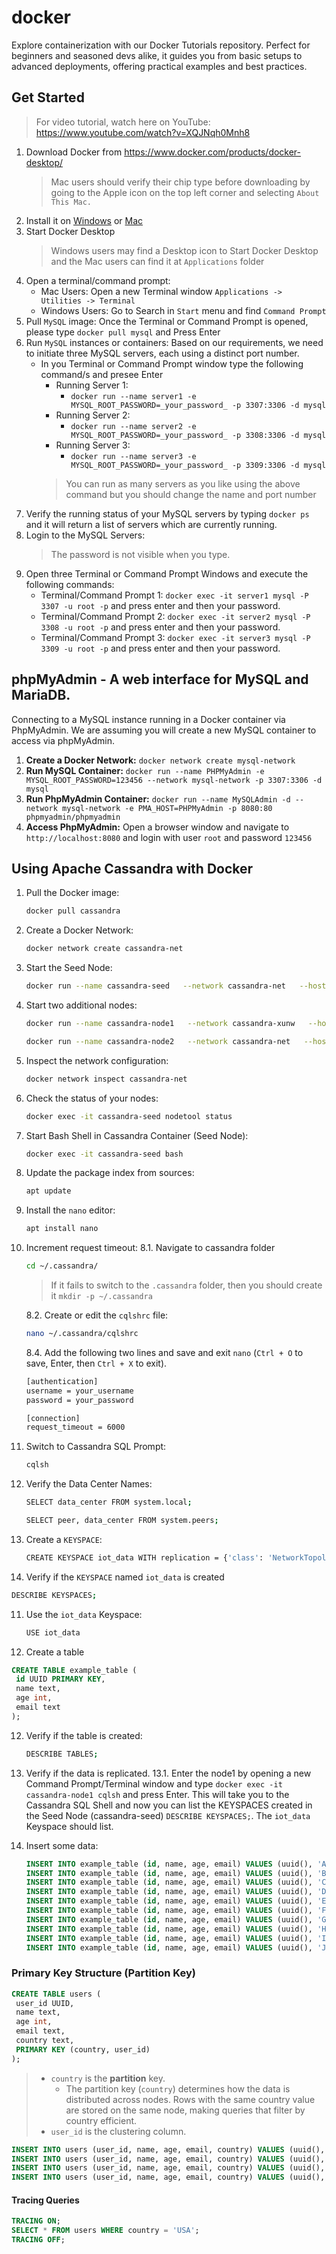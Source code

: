 # docker
Explore containerization with our Docker Tutorials repository. Perfect for beginners and seasoned devs alike, it guides you from basic setups to advanced deployments, offering practical examples and best practices.

## Get Started
> For video tutorial, watch here on YouTube: https://www.youtube.com/watch?v=XQJNqh0Mnh8
1. Download Docker from https://www.docker.com/products/docker-desktop/
   > Mac users should verify their chip type before downloading by going to the Apple icon on the top left corner and selecting ```About This Mac.```
2. Install it on [Windows](https://docs.docker.com/desktop/install/windows-install/) or [Mac](https://docs.docker.com/desktop/install/mac-install/)
3. Start Docker Desktop
   > Windows users may find a Desktop icon to Start Docker Desktop and the Mac users can find it at ```Applications``` folder
5. Open a terminal/command prompt:
   - Mac Users: Open a new Terminal window ```Applications -> Utilities -> Terminal```
   - Windows Users: Go to Search in ```Start``` menu and find ```Command Prompt```
6. Pull ```MySQL``` image: Once the Terminal or Command Prompt is opened, please type ```docker pull mysql``` and Press Enter
7. Run ```MySQL``` instances or containers: Based on our requirements, we need to initiate three MySQL servers, each using a distinct port number.
   - In you Terminal or Command Prompt window type the following command/s and presee Enter
     - Running Server 1: 
       - ```docker run --name server1 -e MYSQL_ROOT_PASSWORD=_your_password_ -p 3307:3306 -d mysql```
     - Running Server 2: 
       - ```docker run --name server2 -e MYSQL_ROOT_PASSWORD=_your_password_ -p 3308:3306 -d mysql```
     - Running Server 3: 
       - ```docker run --name server3 -e MYSQL_ROOT_PASSWORD=_your_password_ -p 3309:3306 -d mysql```
     > You can run as many servers as you like using the above command but you should change the name and port number
8. Verify the running status of your MySQL servers by typing ```docker ps``` and it will return a list of servers which are currently running.
9. Login to the MySQL Servers:
   > The password is not visible when you type.
11. Open three Terminal or Command Prompt Windows and execute the following commands:
    - Terminal/Command Prompt 1: ```docker exec -it server1 mysql -P 3307 -u root -p``` and press enter and then your password. 
    - Terminal/Command Prompt 2: ```docker exec -it server2 mysql -P 3308 -u root -p``` and press enter and then your password.
    - Terminal/Command Prompt 3: ```docker exec -it server3 mysql -P 3309 -u root -p``` and press enter and then your password.
## phpMyAdmin - A web interface for MySQL and MariaDB.
Connecting to a MySQL instance running in a Docker container via PhpMyAdmin. We are assuming you will create a new MySQL container to access via phpMyAdmin. 
1. **Create a Docker Network:** ```docker network create mysql-network```
2. **Run MySQL Container:** ```docker run --name PHPMyAdmin -e MYSQL_ROOT_PASSWORD=123456 --network mysql-network -p 3307:3306 -d mysql```
3. **Run PhpMyAdmin Container:** ```docker run --name MySQLAdmin -d --network mysql-network -e PMA_HOST=PHPMyAdmin -p 8080:80 phpmyadmin/phpmyadmin```
4. **Access PhpMyAdmin:** Open a browser window and navigate to ```http://localhost:8080``` and login with user ```root``` and password ```123456```

## Using Apache Cassandra with Docker
1. Pull the Docker image:
   ```bash
   docker pull cassandra
   ```
2. Create a Docker Network:
   ```bash
   docker network create cassandra-net
   ```
3. Start the Seed Node:
   ```bash
   docker run --name cassandra-seed   --network cassandra-net   --hostname cassandra-seed   -p 9043:9042   -m 2g --memory-swap 3g   -e MAX_HEAP_SIZE=1024M   -e HEAP_NEWSIZE=256M   -d cassandra
   ```
4. Start two additional nodes:
   ```bash
   docker run --name cassandra-node1   --network cassandra-xunw   --hostname cassandra-node1   -p 9044:9042   -m 2g --memory-swap 3g   -e CASSANDRA_SEEDS=cassandra-seed   -e MAX_HEAP_SIZE=1024M   -e HEAP_NEWSIZE=256M   -d cassandra
   ```
   ```bash
   docker run --name cassandra-node2   --network cassandra-net   --hostname cassandra-node2   -p 9045:9042   -m 2g --memory-swap 3g   -e CASSANDRA_SEEDS=cassandra-seed   -e MAX_HEAP_SIZE=1024M   -e HEAP_NEWSIZE=256M   -d cassandra
   ```
5. Inspect the network configuration:
    ```bash
   docker network inspect cassandra-net
    ```
6. Check the status of your nodes:
    ```bash
    docker exec -it cassandra-seed nodetool status
    ```
7. Start Bash Shell in Cassandra Container (Seed Node):
   ```bash
   docker exec -it cassandra-seed bash
   ```    
8. Update the package index from sources:
   ```bash
   apt update
   ```
9. Install the ```nano``` editor:
   ```bash
   apt install nano
   ```
9. Increment request timeout:
   8.1. Navigate to cassandra folder
   ```bash
   cd ~/.cassandra/
   ```
   > If it fails to switch to the ```.cassandra``` folder, then you should create it ```mkdir -p ~/.cassandra```
   
   8.2. Create or edit the ```cqlshrc``` file:
   ```bash
   nano ~/.cassandra/cqlshrc
   ```
   8.4. Add the following two lines and save and exit ```nano``` (```Ctrl + O``` to save, Enter, then ```Ctrl + X``` to exit).
   ```bash
   [authentication]
   username = your_username
   password = your_password
   
   [connection]
   request_timeout = 6000
   ```
6. Switch to Cassandra SQL Prompt:
   ```bash
   cqlsh
   ```
8. Verify the Data Center Names:
   ```bash
   SELECT data_center FROM system.local;
   ```
   
   ```bash
   SELECT peer, data_center FROM system.peers;
   ``` 
9. Create a ```KEYSPACE```:
   ```bash
   CREATE KEYSPACE iot_data WITH replication = {'class': 'NetworkTopologyStrategy', 'datacenter1': 3};
   ```
10. Verify if the ```KEYSPACE``` named ```iot_data``` is created
   ```bash
   DESCRIBE KEYSPACES;
   ```
11. Use the ```iot_data``` Keyspace:
    ```bash
    USE iot_data
    ```
12. Create a table
   ```sql
   CREATE TABLE example_table (
    id UUID PRIMARY KEY,
    name text,
    age int,
    email text
   );

   ```
12. Verify if the table is created:
    ```bash
    DESCRIBE TABLES;
    ```
13. Verify if the data is replicated.
    13.1. Enter the node1 by opening a new Command Prompt/Terminal window and type ```docker exec -it cassandra-node1 cqlsh``` and press Enter. This will take you to the Cassandra SQL Shell and now you can list the KEYSPACES created in the Seed Node (cassandra-seed) ```DESCRIBE KEYSPACES;```. The ```iot_data``` Keyspace should list.

14. Insert some data:
    ```sql
    INSERT INTO example_table (id, name, age, email) VALUES (uuid(), 'Alice Johnson', 29, 'alice.johnson@example.com');
    INSERT INTO example_table (id, name, age, email) VALUES (uuid(), 'Bob Smith', 34, 'bob.smith@example.com');
    INSERT INTO example_table (id, name, age, email) VALUES (uuid(), 'Charlie Brown', 22, 'charlie.brown@example.com');
    INSERT INTO example_table (id, name, age, email) VALUES (uuid(), 'David Wilson', 45, 'david.wilson@example.com');
    INSERT INTO example_table (id, name, age, email) VALUES (uuid(), 'Eva Adams', 31, 'eva.adams@example.com');
    INSERT INTO example_table (id, name, age, email) VALUES (uuid(), 'Frank Miller', 28, 'frank.miller@example.com');
    INSERT INTO example_table (id, name, age, email) VALUES (uuid(), 'Grace Lee', 37, 'grace.lee@example.com');
    INSERT INTO example_table (id, name, age, email) VALUES (uuid(), 'Henry Walker', 26, 'henry.walker@example.com');
    INSERT INTO example_table (id, name, age, email) VALUES (uuid(), 'Isabella Martinez', 33, 'isabella.martinez@example.com');
    INSERT INTO example_table (id, name, age, email) VALUES (uuid(), 'Jack Davis', 40, 'jack.davis@example.com');

    ```
### Primary Key Structure (Partition Key)
   ```sql
   CREATE TABLE users (
    user_id UUID,
    name text,
    age int,
    email text,
    country text,
    PRIMARY KEY (country, user_id)
   );
   ```
   > - ```country``` is the **partition** key.
   >    - The partition key (```country```) determines how the data is distributed across nodes. Rows with the same country value are stored on the same node, making queries that filter by country efficient.
   > - ```user_id``` is the clustering column.

   ```sql
   INSERT INTO users (user_id, name, age, email, country) VALUES (uuid(), 'Alice Johnson', 29, 'alice.johnson@example.com', 'USA');
   INSERT INTO users (user_id, name, age, email, country) VALUES (uuid(), 'Bob Smith', 34, 'bob.smith@example.com', 'Canada');
   INSERT INTO users (user_id, name, age, email, country) VALUES (uuid(), 'Charlie Brown', 22, 'charlie.brown@example.com', 'USA');
   INSERT INTO users (user_id, name, age, email, country) VALUES (uuid(), 'David Wilson', 45, 'david.wilson@example.com', 'UK');
   ```
#### Tracing Queries
   ```sql
   TRACING ON;
   SELECT * FROM users WHERE country = 'USA';
   TRACING OFF;
   ```
